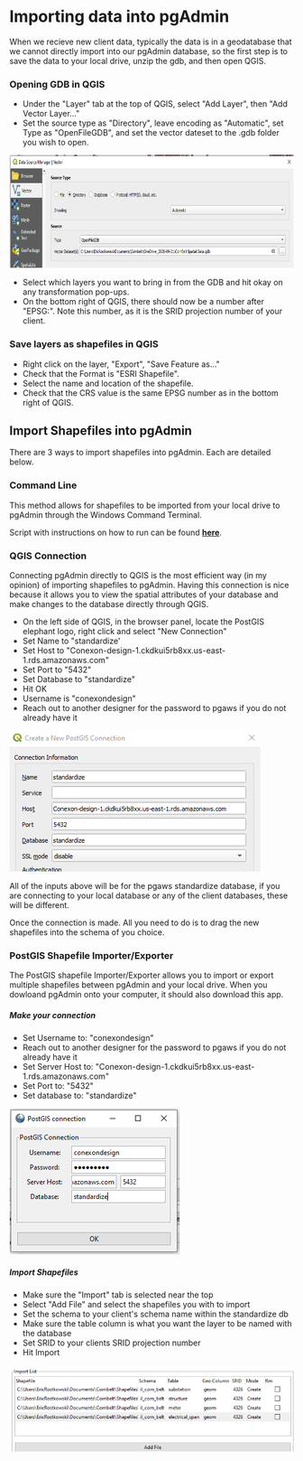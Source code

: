 # Importing data into pgAdmin

When we recieve new client data, typically the data is in a geodatabase that we cannot directly import into our pgAdmin database, so the first step is to save the data to your local drive, unzip the gdb, and then open QGIS.

### Opening GDB in QGIS

* Under the "Layer" tab at the top of QGIS, select "Add Layer", then "Add Vector Layer..."
* Set the source type as "Directory", leave encoding as "Automatic", set Type as "OpenFileGDB", and set the vector dateset to the .gdb folder you wish to open.

<img src="https://github.com/Conexon/Data-Standardization/blob/master/import_shapefile/qgis_gdb_import.PNG" width="750" height="200">

* Select which layers you want to bring in from the GDB and hit okay on any transformation pop-ups.
* On the bottom right of QGIS, there should now be a number after "EPSG:". Note this number, as it is the SRID projection number of your client.

### Save layers as shapefiles in QGIS
* Right click on the layer, "Export", "Save Feature as..."
* Check that the Format is "ESRI Shapefile".
* Select the name and location of the shapefile.
* Check that the CRS value is the same EPSG number as in the bottom right of QGIS.

## Import Shapefiles into pgAdmin
There are 3 ways to import shapefiles into pgAdmin. Each are detailed below.

### Command Line
This method allows for shapefiles to be imported from your local drive to pgAdmin through the Windows Command Terminal.

Script with instructions on how to run can be found [**here**](https://github.com/Conexon/Data-Standardization/blob/master/import_shapefile/shapefile_import_command).

### QGIS Connection
Connecting pgAdmin directly to QGIS is the most efficient way (in my opinion) of importing shapefiles to pgAdmin. Having this connection is nice because it allows you to view the spatial attributes of your database and make changes to the database directly through QGIS.

* On the left side of QGIS, in the browser panel, locate the PostGIS elephant logo, right click and select "New Connection"
* Set Name to "standardize'
* Set Host to "Conexon-design-1.ckdkui5rb8xx.us-east-1.rds.amazonaws.com"
* Set Port to "5432"
* Set Database to "standardize"
* Hit OK
* Username is "conexondesign"
* Reach out to another designer for the password to pgaws if you do not already have it

![](https://github.com/Conexon/Data-Standardization/blob/master/import_shapefile/qgis_pg_connect.PNG)

All of the inputs above will be for the pgaws standardize database, if you are connecting to your local database or any of the client databases, these will be different.

Once the connection is made. All you need to do is to drag the new shapefiles into the schema of you choice.

### PostGIS Shapefile Importer/Exporter
The PostGIS shapefile Importer/Exporter allows you to import or export multiple shapefiles between pgAdmin and your local drive. When you dowloand pgAdmin onto your computer, it should also download this app.

##### Make your connection
* Set Username to: "conexondesign"
* Reach out to another designer for the password to pgaws if you do not already have it
* Set Server Host to: "Conexon-design-1.ckdkui5rb8xx.us-east-1.rds.amazonaws.com"
* Set Port to: "5432"
* Set database to: "standardize"

![](https://github.com/Conexon/Data-Standardization/blob/master/import_shapefile/pg_importer_connection.PNG)

##### Import Shapefiles
* Make sure the "Import" tab is selected near the top
* Select "Add File" and select the shapefiles you with to import
* Set the schema to your client's schema name within the standardize db
* Make sure the table column is what you want the layer to be named with the database
* Set SRID to your clients SRID projection number
* Hit Import

![](https://github.com/Conexon/Data-Standardization/blob/master/import_shapefile/pg_importer_view.PNG)
